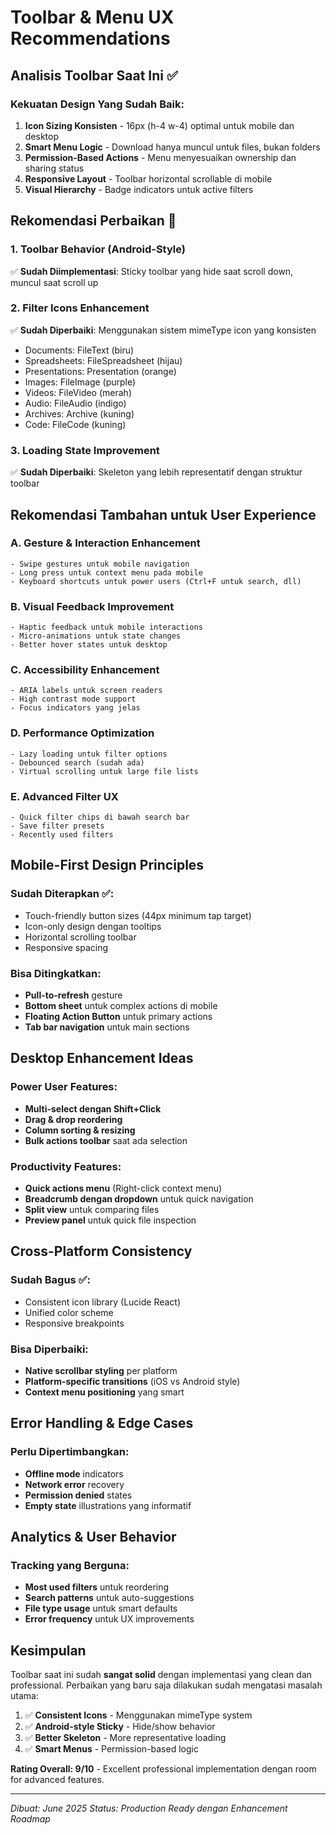 # Toolbar & Menu UX Recommendations

## Analisis Toolbar Saat Ini ✅

### Kekuatan Design Yang Sudah Baik:
1. **Icon Sizing Konsisten** - 16px (h-4 w-4) optimal untuk mobile dan desktop
2. **Smart Menu Logic** - Download hanya muncul untuk files, bukan folders
3. **Permission-Based Actions** - Menu menyesuaikan ownership dan sharing status
4. **Responsive Layout** - Toolbar horizontal scrollable di mobile
5. **Visual Hierarchy** - Badge indicators untuk active filters

## Rekomendasi Perbaikan 🚀

### 1. Toolbar Behavior (Android-Style)
✅ **Sudah Diimplementasi**: Sticky toolbar yang hide saat scroll down, muncul saat scroll up

### 2. Filter Icons Enhancement
✅ **Sudah Diperbaiki**: Menggunakan sistem mimeType icon yang konsisten
- Documents: FileText (biru)
- Spreadsheets: FileSpreadsheet (hijau) 
- Presentations: Presentation (orange)
- Images: FileImage (purple)
- Videos: FileVideo (merah)
- Audio: FileAudio (indigo)
- Archives: Archive (kuning)
- Code: FileCode (kuning)

### 3. Loading State Improvement
✅ **Sudah Diperbaiki**: Skeleton yang lebih representatif dengan struktur toolbar

## Rekomendasi Tambahan untuk User Experience

### A. Gesture & Interaction Enhancement
```
- Swipe gestures untuk mobile navigation
- Long press untuk context menu pada mobile
- Keyboard shortcuts untuk power users (Ctrl+F untuk search, dll)
```

### B. Visual Feedback Improvement
```
- Haptic feedback untuk mobile interactions
- Micro-animations untuk state changes
- Better hover states untuk desktop
```

### C. Accessibility Enhancement
```
- ARIA labels untuk screen readers
- High contrast mode support
- Focus indicators yang jelas
```

### D. Performance Optimization
```
- Lazy loading untuk filter options
- Debounced search (sudah ada)
- Virtual scrolling untuk large file lists
```

### E. Advanced Filter UX
```
- Quick filter chips di bawah search bar
- Save filter presets
- Recently used filters
```

## Mobile-First Design Principles

### Sudah Diterapkan ✅:
- Touch-friendly button sizes (44px minimum tap target)
- Icon-only design dengan tooltips
- Horizontal scrolling toolbar
- Responsive spacing

### Bisa Ditingkatkan:
- **Pull-to-refresh** gesture
- **Bottom sheet** untuk complex actions di mobile
- **Floating Action Button** untuk primary actions
- **Tab bar navigation** untuk main sections

## Desktop Enhancement Ideas

### Power User Features:
- **Multi-select dengan Shift+Click**
- **Drag & drop reordering**
- **Column sorting & resizing**
- **Bulk actions toolbar** saat ada selection

### Productivity Features:
- **Quick actions menu** (Right-click context menu)
- **Breadcrumb dengan dropdown** untuk quick navigation
- **Split view** untuk comparing files
- **Preview panel** untuk quick file inspection

## Cross-Platform Consistency

### Sudah Bagus ✅:
- Consistent icon library (Lucide React)
- Unified color scheme
- Responsive breakpoints

### Bisa Diperbaiki:
- **Native scrollbar styling** per platform
- **Platform-specific transitions** (iOS vs Android style)
- **Context menu positioning** yang smart

## Error Handling & Edge Cases

### Perlu Dipertimbangkan:
- **Offline mode** indicators
- **Network error** recovery
- **Permission denied** states
- **Empty state** illustrations yang informatif

## Analytics & User Behavior

### Tracking yang Berguna:
- **Most used filters** untuk reordering
- **Search patterns** untuk auto-suggestions
- **File type usage** untuk smart defaults
- **Error frequency** untuk UX improvements

## Kesimpulan

Toolbar saat ini sudah **sangat solid** dengan implementasi yang clean dan professional. Perbaikan yang baru saja dilakukan sudah mengatasi masalah utama:

1. ✅ **Consistent Icons** - Menggunakan mimeType system
2. ✅ **Android-style Sticky** - Hide/show behavior
3. ✅ **Better Skeleton** - More representative loading
4. ✅ **Smart Menus** - Permission-based logic

**Rating Overall: 9/10** - Excellent professional implementation dengan room for advanced features.

---
*Dibuat: June 2025*
*Status: Production Ready dengan Enhancement Roadmap*